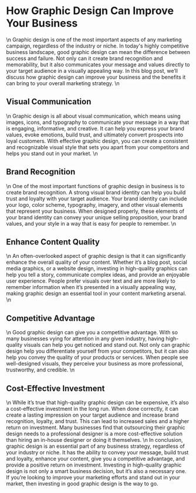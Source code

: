 # How Graphic Design Can Improve Your Business 
\n
Graphic design is one of the most important aspects of any marketing campaign, regardless of the industry or niche. In today's highly competitive business landscape, good graphic design can mean the difference between success and failure. Not only can it create brand recognition and memorability, but it also communicates your message and values directly to your target audience in a visually appealing way. In this blog post, we’ll discuss how graphic design can improve your business and the benefits it can bring to your overall marketing strategy.
\n
## Visual Communication
\n
Graphic design is all about visual communication, which means using images, icons, and typography to communicate your message in a way that is engaging, informative, and creative. It can help you express your brand values, evoke emotions, build trust, and ultimately convert prospects into loyal customers. With effective graphic design, you can create a consistent and recognizable visual style that sets you apart from your competitors and helps you stand out in your market.
\n
## Brand Recognition
\n
One of the most important functions of graphic design in business is to create brand recognition. A strong visual brand identity can help you build trust and loyalty with your target audience. Your brand identity can include your logo, color scheme, typography, imagery, and other visual elements that represent your business. When designed properly, these elements of your brand identity can convey your unique selling proposition, your brand values, and your style in a way that is easy for people to remember.
\n
## Enhance Content Quality
\n
An often-overlooked aspect of graphic design is that it can significantly enhance the overall quality of your content. Whether it’s a blog post, social media graphics, or a website design, investing in high-quality graphics can help you tell a story, communicate complex ideas, and provide an enjoyable user experience. People prefer visuals over text and are more likely to remember information when it’s presented in a visually appealing way, making graphic design an essential tool in your content marketing arsenal.
\n
## Competitive Advantage
\n
Good graphic design can give you a competitive advantage. With so many businesses vying for attention in any given industry, having high-quality visuals can help you get noticed and stand out. Not only can graphic design help you differentiate yourself from your competitors, but it can also help you convey the quality of your products or services. When people see well-designed visuals, they perceive your business as more professional, trustworthy, and credible.
\n
## Cost-Effective Investment
\n
While it’s true that high-quality graphic design can be expensive, it’s also a cost-effective investment in the long run. When done correctly, it can create a lasting impression on your target audience and increase brand recognition, loyalty, and trust. This can lead to increased sales and a higher return on investment. Many businesses find that outsourcing their graphic design needs to a professional designer is a more cost-effective solution than hiring an in-house designer or doing it themselves.
\n
In conclusion, graphic design is an essential part of any business strategy, regardless of your industry or niche. It has the ability to convey your message, build trust and loyalty, enhance your content, give you a competitive advantage, and provide a positive return on investment. Investing in high-quality graphic design is not only a smart business decision, but it’s also a necessary one. If you’re looking to improve your marketing efforts and stand out in your market, then investing in good graphic design is the way to go.
